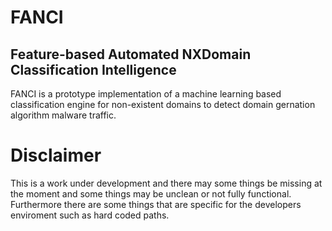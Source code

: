 # FANCI
## Feature-based Automated NXDomain Classification Intelligence
FANCI is a prototype implementation of a machine learning based classification engine for non-existent domains to detect domain gernation algorithm malware traffic.

# Disclaimer
This is a work under development and there may some things be missing at the moment and some things may be unclean or not fully functional. Furthermore there are some things that are specific for the developers enviroment such as hard coded paths.
